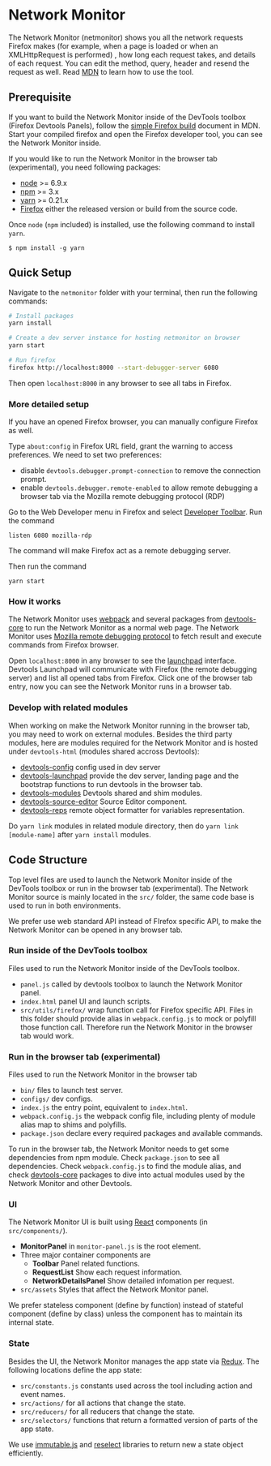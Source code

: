 # Network Monitor

The Network Monitor (netmonitor) shows you all the network requests Firefox makes (for example, when a page is loaded or when an XMLHttpRequest is performed) , how long each request takes, and details of each request. You can edit the method, query, header and resend the request as well. Read [MDN](https://developer.mozilla.org/en-US/docs/Tools/Network_Monitor) to learn how to use the tool.

## Prerequisite

If you want to build the Network Monitor inside of the DevTools toolbox (Firefox Devtools Panels), follow the [simple Firefox build](https://developer.mozilla.org/docs/Mozilla/Developer_guide/Build_Instructions/Simple_Firefox_build) document in MDN. Start your compiled firefox and open the Firefox developer tool, you can see the Network Monitor inside.

If you would like to run the Network Monitor in the browser tab (experimental), you need following packages:

* [node](https://nodejs.org/) >= 6.9.x
* [npm](https://docs.npmjs.com/getting-started/installing-node) >= 3.x
* [yarn](https://yarnpkg.com/docs/install) >= 0.21.x
* [Firefox](https://www.mozilla.org/firefox/new/) either the released version or build from the source code.

Once `node` (`npm` included) is installed, use the following command to install `yarn`.

```
$ npm install -g yarn
```

## Quick Setup

Navigate to the `netmonitor` folder with your terminal, then run the following commands:

```bash
# Install packages
yarn install

# Create a dev server instance for hosting netmonitor on browser
yarn start

# Run firefox
firefox http://localhost:8000 --start-debugger-server 6080
```

Then open `localhost:8000` in any browser to see all tabs in Firefox.

### More detailed setup

If you have an opened Firefox browser, you can manually configure Firefox as well.

Type `about:config` in Firefox URL field, grant the warning to access preferences. We need to set two preferences:

* disable `devtools.debugger.prompt-connection` to remove the connection prompt.
* enable `devtools.debugger.remote-enabled` to allow remote debugging a browser tab via the Mozilla remote debugging protocol (RDP)

Go to the Web Developer menu in Firefox and select [Developer Toolbar](https://developer.mozilla.org/docs/Tools/GCLI). Run the command

`listen 6080 mozilla-rdp`

The command will make Firefox act as a remote debugging server.

Then run the command

`yarn start`

### How it works

The Network Monitor uses [webpack](https://webpack.js.org/) and several packages from [devtools-core](https://github.com/devtools-html/devtools-core) to run the Network Monitor as a normal web page. The Network Monitor uses [Mozilla remote debugging protocol](http://searchfox.org/mozilla-central/source/devtools/docs/backend/protocol.md) to fetch result and execute commands from Firefox browser.

Open `localhost:8000` in any browser to see the [launchpad](https://github.com/devtools-html/devtools-core/tree/master/packages/devtools-launchpad) interface. Devtools Launchpad will communicate with Firefox (the remote debugging server) and list all opened tabs from Firefox. Click one of the browser tab entry, now you can see the Network Monitor runs in a browser tab.

### Develop with related modules

When working on make the Network Monitor running in the browser tab, you may need to work on external modules. Besides the third party modules, here are modules required for the Network Monitor and is hosted under `devtools-html` (modules shared accross Devtools):

* [devtools-config](https://github.com/devtools-html/devtools-core/blob/master/packages/devtools-config/#readme) config used in dev server
* [devtools-launchpad](https://github.com/devtools-html/devtools-core/blob/master/packages/devtools-launchpad/#readme) provide the dev server, landing page and the bootstrap functions to run devtools in the browser tab.
* [devtools-modules](https://github.com/devtools-html/devtools-core/blob/master/packages/devtools-modules/#readme) Devtools shared and shim modules.
* [devtools-source-editor](https://github.com/devtools-html/devtools-core/blob/master/packages/devtools-source-editor/#readme) Source Editor component.
* [devtools-reps](https://github.com/devtools-html/reps/#readme) remote object formatter for variables representation.

Do `yarn link` modules in related module directory, then do `yarn link [module-name]` after `yarn install` modules.

## Code Structure

Top level files are used to launch the Network Monitor inside of the DevTools toolbox or run in the browser tab (experimental). The Network Monitor source is mainly located in the `src/` folder, the same code base is used to run in both environments.

We prefer use web standard API instead of FIrefox specific API, to make the Network Monitor can be opened in any browser tab.

### Run inside of the DevTools toolbox

Files used to run the Network Monitor inside of the DevTools toolbox.

* `panel.js` called by devtools toolbox to launch the Network Monitor panel.
* `index.html` panel UI and launch scripts.
* `src/utils/firefox/` wrap function call for Firefox specific API. Files in this folder should provide alias in `webpack.config.js` to mock or polyfill those function call. Therefore run the Network Monitor in the browser tab would work.

### Run in the browser tab (experimental)

Files used to run the Network Monitor in the browser tab

* `bin/` files to launch test server.
* `configs/` dev configs.
* `index.js` the entry point, equivalent to `index.html`.
* `webpack.config.js` the webpack config file, including plenty of module alias map to shims and polyfills.
* `package.json` declare every required packages and available commands.

To run in the browser tab, the Network Monitor needs to get some dependencies from npm module. Check `package.json` to see all dependencies. Check `webpack.config.js` to find the module alias, and check [devtools-core](https://github.com/devtools-html/devtools-core) packages to dive into actual modules used by the Network Monitor and other Devtools.

### UI

The Network Monitor UI is built using [React](http://searchfox.org/mozilla-central/source/devtools/docs/frontend/react.md) components (in `src/components/`).

* **MonitorPanel** in `monitor-panel.js` is the root element.
* Three major container components are
  - **Toolbar** Panel related functions.
  - **RequestList** Show each request information.
  - **NetworkDetailsPanel** Show detailed infomation per request.
* `src/assets` Styles that affect the Network Monitor panel.

We prefer stateless component (define by function) instead of stateful component (define by class) unless the component has to maintain its internal state.

### State

Besides the UI, the Network Monitor manages the app state via [Redux](http://searchfox.org/mozilla-central/source/devtools/docs/frontend/redux.md). The following locations define the app state:

* `src/constants.js` constants used across the tool including action and event names.
* `src/actions/` for all actions that change the state.
* `src/reducers/` for all reducers that change the state.
* `src/selectors/` functions that return a formatted version of parts of the app state.

We use [immutable.js](http://facebook.github.io/immutable-js/) and [reselect](https://github.com/reactjs/reselect) libraries to return new a state object efficiently.
